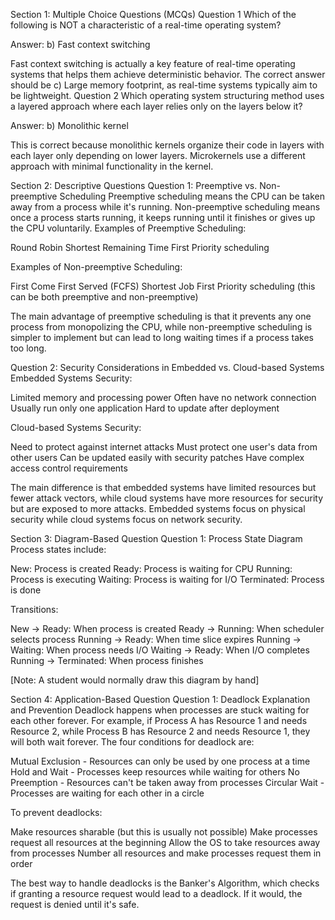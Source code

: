 
Section 1: Multiple Choice Questions (MCQs)
Question 1
Which of the following is NOT a characteristic of a real-time operating system?

Answer: b) Fast context switching

Fast context switching is actually a key feature of real-time operating systems that helps them achieve deterministic behavior. The correct answer should be c) Large memory footprint, as real-time systems typically aim to be lightweight.
Question 2
Which operating system structuring method uses a layered approach where each layer relies only on the layers below it?

Answer: b) Monolithic kernel

This is correct because monolithic kernels organize their code in layers with each layer only depending on lower layers. Microkernels use a different approach with minimal functionality in the kernel.


Section 2: Descriptive Questions
Question 1: Preemptive vs. Non-preemptive Scheduling
Preemptive scheduling means the CPU can be taken away from a process while it's running. Non-preemptive scheduling means once a process starts running, it keeps running until it finishes or gives up the CPU voluntarily.
Examples of Preemptive Scheduling:

Round Robin
Shortest Remaining Time First
Priority scheduling

Examples of Non-preemptive Scheduling:

First Come First Served (FCFS)
Shortest Job First
Priority scheduling (this can be both preemptive and non-preemptive)

The main advantage of preemptive scheduling is that it prevents any one process from monopolizing the CPU, while non-preemptive scheduling is simpler to implement but can lead to long waiting times if a process takes too long.


Question 2: Security Considerations in Embedded vs. Cloud-based Systems
Embedded Systems Security:

Limited memory and processing power
Often have no network connection
Usually run only one application
Hard to update after deployment

Cloud-based Systems Security:

Need to protect against internet attacks
Must protect one user's data from other users
Can be updated easily with security patches
Have complex access control requirements

The main difference is that embedded systems have limited resources but fewer attack vectors, while cloud systems have more resources for security but are exposed to more attacks. Embedded systems focus on physical security while cloud systems focus on network security.


Section 3: Diagram-Based Question
Question 1: Process State Diagram
Process states include:

New: Process is created
Ready: Process is waiting for CPU
Running: Process is executing
Waiting: Process is waiting for I/O
Terminated: Process is done

Transitions:

New → Ready: When process is created
Ready → Running: When scheduler selects process
Running → Ready: When time slice expires
Running → Waiting: When process needs I/O
Waiting → Ready: When I/O completes
Running → Terminated: When process finishes

[Note: A student would normally draw this diagram by hand]


Section 4: Application-Based Question
Question 1: Deadlock Explanation and Prevention
Deadlock happens when processes are stuck waiting for each other forever. For example, if Process A has Resource 1 and needs Resource 2, while Process B has Resource 2 and needs Resource 1, they will both wait forever.
The four conditions for deadlock are:

Mutual Exclusion - Resources can only be used by one process at a time
Hold and Wait - Processes keep resources while waiting for others
No Preemption - Resources can't be taken away from processes
Circular Wait - Processes are waiting for each other in a circle

To prevent deadlocks:

Make resources sharable (but this is usually not possible)
Make processes request all resources at the beginning
Allow the OS to take resources away from processes
Number all resources and make processes request them in order

The best way to handle deadlocks is the Banker's Algorithm, which checks if granting a resource request would lead to a deadlock. If it would, the request is denied until it's safe.